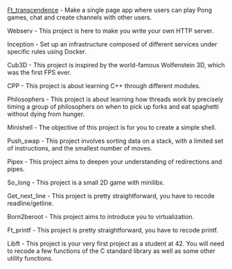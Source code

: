 [Ft_transcendence](ft_transcendence) - Make a single page app where users can play Pong games, chat and create channels with other users.

Webserv - This project is here to make you write your own HTTP server.

Inception - Set up an infrastructure composed of different services under specific rules using Docker.

Cub3D - This project is inspired by the world-famous Wolfenstein 3D, which was the first FPS ever.

CPP - This project is about learning C++ through different modules.

Philosophers - This project is about learning how threads work by precisely timing a group of philosophers on when to pick up forks and eat spaghetti without dying from hunger.

Minishell - The objective of this project is for you to create a simple shell.

Push_swap - This project involves sorting data on a stack, with a limited set of instructions, and the smallest number of moves.

Pipex - This project aims to deepen your understanding of redirections and pipes.

So_long - This project is a small 2D game with minilibx.

Get_next_line - This project is pretty straightforward, you have to recode readline/getline.

Born2beroot - This project aims to introduce you to virtualization.

Ft_printf - This project is pretty straightforward, you have to recode printf.

Libft - This project is your very first project as a student at 42. You will need to recode a few functions of the C standard library as well as some other utility functions.
